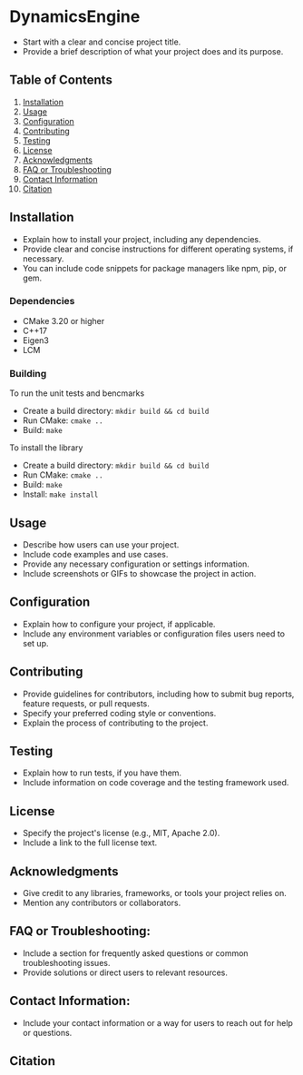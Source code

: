 # DynamicsEngine

- Start with a clear and concise project title.
- Provide a brief description of what your project does and its purpose.


## Table of Contents

1. [Installation](#installation)
2. [Usage](#usage)
3. [Configuration](#configuration)
4. [Contributing](#contributing)
5. [Testing](#testing)
6. [License](#license)
7. [Acknowledgments](#acknowledgments)
8. [FAQ or Troubleshooting](#faq-or-troubleshooting)
9. [Contact Information](#contact-information)
10. [Citation](#citation)


## Installation
- Explain how to install your project, including any dependencies.
- Provide clear and concise instructions for different operating systems, if necessary.
- You can include code snippets for package managers like npm, pip, or gem.

### Dependencies
- CMake 3.20 or higher
- C++17
- Eigen3
- LCM

### Building
To run the unit tests and bencmarks
- Create a build directory: `mkdir build && cd build`
- Run CMake: `cmake ..`
- Build: `make`

To install the library
- Create a build directory: `mkdir build && cd build`
- Run CMake: `cmake ..`
- Build: `make`
- Install: `make install`


## Usage
- Describe how users can use your project.
- Include code examples and use cases.
- Provide any necessary configuration or settings information.
- Include screenshots or GIFs to showcase the project in action.

## Configuration
- Explain how to configure your project, if applicable.
- Include any environment variables or configuration files users need to set up.

## Contributing
- Provide guidelines for contributors, including how to submit bug reports, feature requests, or pull requests.
- Specify your preferred coding style or conventions.
- Explain the process of contributing to the project.

## Testing
- Explain how to run tests, if you have them.
- Include information on code coverage and the testing framework used.

## License
- Specify the project's license (e.g., MIT, Apache 2.0).
- Include a link to the full license text.

## Acknowledgments
- Give credit to any libraries, frameworks, or tools your project relies on.
- Mention any contributors or collaborators.

## FAQ or Troubleshooting:
- Include a section for frequently asked questions or common troubleshooting issues.
- Provide solutions or direct users to relevant resources.

## Contact Information:
- Include your contact information or a way for users to reach out for help or questions.

## Citation
